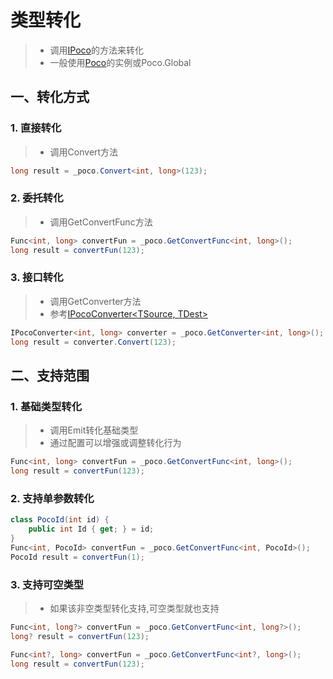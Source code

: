 # 类型转化
>* 调用[IPoco](xref:PocoEmit.Configuration.IPoco)的方法来转化
>* 一般使用[Poco](xref:PocoEmit.Poco)的实例或Poco.Global

## 一、转化方式
### 1. 直接转化
>* 调用Convert方法

```csharp
long result = _poco.Convert<int, long>(123);
```

### 2. 委托转化
>* 调用GetConvertFunc方法

```csharp
Func<int, long> convertFun = _poco.GetConvertFunc<int, long>();
long result = convertFun(123);
```

### 3. 接口转化
>* 调用GetConverter方法
>* 参考[IPocoConverter\<TSource, TDest\>](xref:PocoEmit.IPocoConverter%602)

```csharp
IPocoConverter<int, long> converter = _poco.GetConverter<int, long>();
long result = converter.Convert(123);
```

## 二、支持范围

### 1. 基础类型转化
>* 调用Emit转化基础类型
>* 通过配置可以增强或调整转化行为

```csharp
Func<int, long> convertFun = _poco.GetConvertFunc<int, long>();
long result = convertFun(123);
```

### 2. 支持单参数转化
```csharp
class PocoId(int id) {
    public int Id { get; } = id;
}
Func<int, PocoId> convertFun = _poco.GetConvertFunc<int, PocoId>();
PocoId result = convertFun(1);
```

### 3. 支持可空类型
>* 如果该非空类型转化支持,可空类型就也支持

```csharp
Func<int, long?> convertFun = _poco.GetConvertFunc<int, long?>();
long? result = convertFun(123);
```
```csharp
Func<int?, long> convertFun = _poco.GetConvertFunc<int?, long>();
long result = convertFun(123);
```